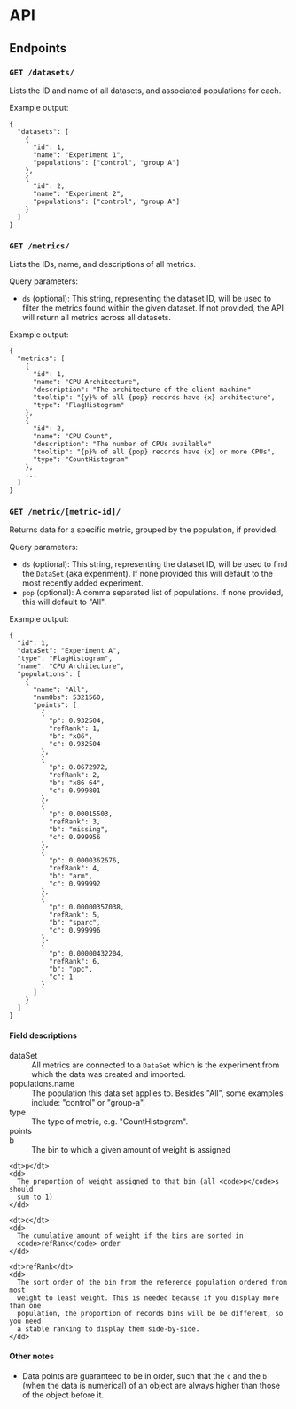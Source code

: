 # API

## Endpoints


### `GET /datasets/`

Lists the ID and name of all datasets, and associated populations for each.

Example output:

```
{
  "datasets": [
    {
      "id": 1,
      "name": "Experiment 1",
      "populations": ["control", "group A"]
    },
    {
      "id": 2,
      "name": "Experiment 2",
      "populations": ["control", "group A"]
    }
  ]
}
```


### `GET /metrics/`

Lists the IDs, name, and descriptions of all metrics.

Query parameters:

* `ds` (optional): This string, representing the dataset ID, will be used to
  filter the metrics found within the given dataset. If not provided, the API
  will return all metrics across all datasets.

Example output:

```
{
  "metrics": [
    {
      "id": 1,
      "name": "CPU Architecture",
      "description": "The architecture of the client machine"
      "tooltip": "{y}% of all {pop} records have {x} architecture",
      "type": "FlagHistogram"
    },
    {
      "id": 2,
      "name": "CPU Count",
      "description": "The number of CPUs available"
      "tooltip": "{p}% of all {pop} records have {x} or more CPUs",
      "type": "CountHistogram"
    },
    ...
  ]
}
```


### `GET /metric/[metric-id]/`

Returns data for a specific metric, grouped by the population, if provided.

Query parameters:

* `ds` (optional): This string, representing the dataset ID, will be used to
  find the `DataSet` (aka experiment). If none provided this will default to
  the most recently added experiment.
* `pop` (optional): A comma separated list of populations. If none provided,
  this will default to "All".

Example output:

```
{
  "id": 1,
  "dataSet": "Experiment A",
  "type": "FlagHistogram",
  "name": "CPU Architecture",
  "populations": [
    {
      "name": "All",
      "numObs": 5321560,
      "points": [
        {
          "p": 0.932504,
          "refRank": 1,
          "b": "x86",
          "c": 0.932504
        },
        {
          "p": 0.0672972,
          "refRank": 2,
          "b": "x86-64",
          "c": 0.999801
        },
        {
          "p": 0.00015503,
          "refRank": 3,
          "b": "missing",
          "c": 0.999956
        },
        {
          "p": 0.0000362676,
          "refRank": 4,
          "b": "arm",
          "c": 0.999992
        },
        {
          "p": 0.00000357038,
          "refRank": 5,
          "b": "sparc",
          "c": 0.999996
        },
        {
          "p": 0.00000432204,
          "refRank": 6,
          "b": "ppc",
          "c": 1
        }
      ]
    }
  ]
}
```

#### Field descriptions

<dl>
  <dt>dataSet</dt>
  <dd>
    All metrics are connected to a <code>DataSet</code> which is the experiment
    from which the data was created and imported.
  </dd>

  <dt>populations.name</dt>
  <dd>
    The population this data set applies to. Besides "All", some examples
    include: "control" or "group-a".
  </dd>

  <dt>type</dt>
  <dd>
    The type of metric, e.g. "CountHistogram".
  </dd>

  <dt>points</dt>
  <dd>
    <dt>b</dt>
    <dd>
      The bin to which a given amount of weight is assigned
    </dd>

    <dt>p</dt>
    <dd>
      The proportion of weight assigned to that bin (all <code>p</code>s should
      sum to 1)
    </dd>

    <dt>c</dt>
    <dd>
      The cumulative amount of weight if the bins are sorted in
      <code>refRank</code> order
    </dd>

    <dt>refRank</dt>
    <dd>
      The sort order of the bin from the reference population ordered from most
      weight to least weight. This is needed because if you display more than one
      population, the proportion of records bins will be be different, so you need
      a stable ranking to display them side-by-side.
    </dd>
  </dd>
</dl>

#### Other notes

* Data points are guaranteed to be in order, such that the `c` and the `b` (when
  the data is numerical) of an object are always higher than those of the object
  before it.
